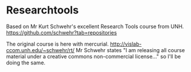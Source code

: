 # Researchtools
Based on Mr Kurt Schwehr's  excellent Research Tools course from UNH.
https://github.com/schwehr?tab=repositories

The original course is here with mercurial. http://vislab-ccom.unh.edu/~schwehr/rt/  Mr Schwehr states "I am releasing all course material under a creative commons non-commercial license..." so I'll be doing the same.
